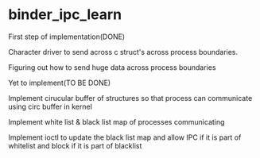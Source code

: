# binder_ipc_learn

First step of implementation(DONE)

Character driver to send across c struct's across process boundaries.

Figuring out how to send huge data across process boundaries


Yet to implement(TO BE DONE)


Implement cirucular buffer of structures so that process can communicate using circ buffer in kernel

Implement white list & black list map of processes communicating

Implement ioctl to update the black list map and allow IPC if it is part of whitelist and block if it is part of blacklist
